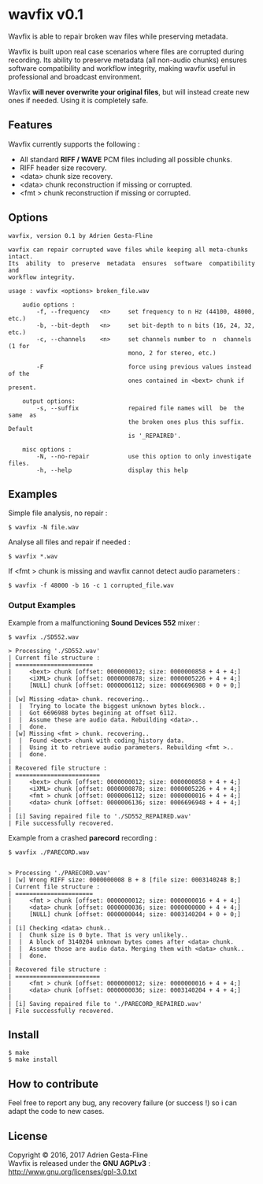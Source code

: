 wavfix v0.1
===

Wavfix is able to repair broken wav files while preserving metadata.

Wavfix is built upon real case scenarios where files are corrupted during recording. Its ability to preserve metadata (all non-audio chunks) ensures software compatibility and workflow integrity, making wavfix useful in professional and broadcast environment.

Wavfix __will never overwrite your original files__, but will instead create new ones if needed. Using it is completely safe.

## Features
Wavfix currently supports the following :

* All standard __RIFF / WAVE__ PCM files including all possible chunks.
* RIFF header size recovery.
* &lt;data&gt; chunk size recovery.
* &lt;data&gt; chunk reconstruction if missing or corrupted.
* &lt;fmt &gt; chunk reconstruction if missing or corrupted.


## Options

```
wavfix, version 0.1 by Adrien Gesta-Fline

wavfix can repair corrupted wave files while keeping all meta-chunks intact.
Its  ability  to  preserve  metadata  ensures  software  compatibility  and 
workflow integrity.

usage : wavfix <options> broken_file.wav

    audio options :
        -f, --frequency   <n>     set frequency to n Hz (44100, 48000, etc.)
        -b, --bit-depth   <n>     set bit-depth to n bits (16, 24, 32, etc.)
        -c, --channels    <n>     set channels number to  n  channels (1 for
                                  mono, 2 for stereo, etc.)

        -F                        force using previous values instead of the
                                  ones contained in <bext> chunk if present.

    output options:
        -s, --suffix              repaired file names will  be  the same  as
                                  the broken ones plus this suffix.  Default
                                  is '_REPAIRED'.

    misc options :
        -N, --no-repair           use this option to only investigate files.
        -h, --help                display this help
```

## Examples

Simple file analysis, no repair :

```
$ wavfix -N file.wav
```
Analyse all files and repair if needed :

```
$ wavfix *.wav
```
If &lt;fmt &gt; chunk is missing and wavfix cannot detect audio parameters :

```
$ wavfix -f 48000 -b 16 -c 1 corrupted_file.wav
```

### Output Examples
Example from a malfunctioning __Sound Devices 552__ mixer :
```
$ wavfix ./SD552.wav

> Processing './SD552.wav' 
| Current file structure :
| ======================
|     <bext> chunk [offset: 0000000012; size: 0000000858 + 4 + 4;] 
|     <iXML> chunk [offset: 0000000878; size: 0000005226 + 4 + 4;] 
|     [NULL] chunk [offset: 0000006112; size: 0006696988 + 0 + 0;] 
|
| [w] Missing <data> chunk. recovering.. 
|  |  Trying to locate the biggest unknown bytes block..
|  |  Got 6696988 bytes begining at offset 6112.
|  |  Assume these are audio data. Rebuilding <data>..
|  |  done.
| [w] Missing <fmt > chunk. recovering.. 
|  |  Found <bext> chunk with coding_history data.
|  |  Using it to retrieve audio parameters. Rebuilding <fmt >..
|  |  done.
|
| Recovered file structure :
| ========================
|     <bext> chunk [offset: 0000000012; size: 0000000858 + 4 + 4;] 
|     <iXML> chunk [offset: 0000000878; size: 0000005226 + 4 + 4;] 
|     <fmt > chunk [offset: 0000006112; size: 0000000016 + 4 + 4;] 
|     <data> chunk [offset: 0000006136; size: 0006696948 + 4 + 4;]
|
| [i] Saving repaired file to './SD552_REPAIRED.wav'
| File successfully recovered.

```

Example from a crashed __parecord__ recording :
```
$ wavfix ./PARECORD.wav 


> Processing './PARECORD.wav' 
| [w] Wrong RIFF size: 0000000008 B + 8 [file size: 0003140248 B;]
| Current file structure :
| ======================
|     <fmt > chunk [offset: 0000000012; size: 0000000016 + 4 + 4;] 
|     <data> chunk [offset: 0000000036; size: 0000000000 + 4 + 4;] 
|     [NULL] chunk [offset: 0000000044; size: 0003140204 + 0 + 0;] 
|
| [i] Checking <data> chunk.. 
|  |  Chunk size is 0 byte. That is very unlikely..
|  |  A block of 3140204 unknown bytes comes after <data> chunk.
|  |  Assume those are audio data. Merging them with <data> chunk..
|  |  done.
|
| Recovered file structure :
| ========================
|     <fmt > chunk [offset: 0000000012; size: 0000000016 + 4 + 4;] 
|     <data> chunk [offset: 0000000036; size: 0003140204 + 4 + 4;]
|
| [i] Saving repaired file to './PARECORD_REPAIRED.wav'
| File successfully recovered.
```

## Install

```
$ make
$ make install
```

## How to contribute

Feel free to report any bug, any recovery failure (or success !) so i can adapt the code to new cases.

## License
Copyright © 2016, 2017 Adrien Gesta-Fline<br />
Wavfix is released under the __GNU AGPLv3__ : http://www.gnu.org/licenses/gpl-3.0.txt
